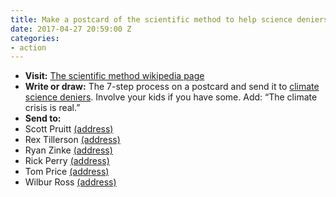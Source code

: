 ```yaml
---
title: Make a postcard of the scientific method to help science deniers.
date: 2017-04-27 20:59:00 Z
categories:
- action
---
```


* **Visit:** [The scientific method wikipedia page](https://simple.wikipedia.org/wiki/Scientific_method?utm_source=NW+Indivisible+Members&utm_campaign=7203dfa2c4-EMAIL_ACTIONS_2017_03_14&utm_medium=email&utm_term=0_fe744d2a25-7203dfa2c4-8191803)
* **Write or draw:** The 7-step process on a postcard and send it to [climate science deniers](https://www.theguardian.com/environment/2016/dec/15/trump-cabinet-climate-change-deniers?utm_source=NW+Indivisible+Members&utm_campaign=7203dfa2c4-EMAIL_ACTIONS_2017_03_14&utm_medium=email&utm_term=0_fe744d2a25-7203dfa2c4-8191803). Involve your kids if you have some. Add: “The climate crisis is real.”
* **Send to:**
* Scott Pruitt [(address)](https://www.epa.gov/aboutepa/mailing-addresses-and-phone-numbers?utm_source=NW+Indivisible+Members&utm_campaign=7203dfa2c4-EMAIL_ACTIONS_2017_03_14&utm_medium=email&utm_term=0_fe744d2a25-7203dfa2c4-8191803#HQ)
* Rex Tillerson [(address)](https://www.state.gov/r/pa/ei/subject/?utm_source=NW+Indivisible+Members&utm_campaign=7203dfa2c4-EMAIL_ACTIONS_2017_03_14&utm_medium=email&utm_term=0_fe744d2a25-7203dfa2c4-8191803)
* Ryan Zinke [(address)](https://www.doi.gov/contact-us?utm_source=NW+Indivisible+Members&utm_campaign=7203dfa2c4-EMAIL_ACTIONS_2017_03_14&utm_medium=email&utm_term=0_fe744d2a25-7203dfa2c4-8191803)
* Rick Perry [(address)](https://energy.gov/contact-us?utm_source=NW+Indivisible+Members&utm_campaign=7203dfa2c4-EMAIL_ACTIONS_2017_03_14&utm_medium=email&utm_term=0_fe744d2a25-7203dfa2c4-8191803)
* Tom Price [(address)](https://www.hhs.gov/about/contact-us/index.html?language=es&utm_source=NW+Indivisible+Members&utm_campaign=7203dfa2c4-EMAIL_ACTIONS_2017_03_14&utm_medium=email&utm_term=0_fe744d2a25-7203dfa2c4-8191803)
* Wilbur Ross [(address)](https://www.usa.gov/federal-agencies/u-s-department-of-commerce?utm_source=NW+Indivisible+Members&utm_campaign=7203dfa2c4-EMAIL_ACTIONS_2017_03_14&utm_medium=email&utm_term=0_fe744d2a25-7203dfa2c4-8191803)